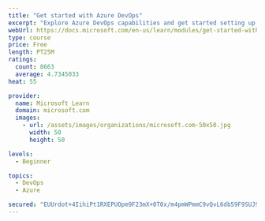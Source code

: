 ```yaml
---
title: "Get started with Azure DevOps"
excerpt: "Explore Azure DevOps capabilities and get started setting up your own organization knowing what separates elite performers from low performers."
webUrl: https://docs.microsoft.com/en-us/learn/modules/get-started-with-devops/
type: course
price: Free
length: PT25M
ratings:
  count: 8663
  average: 4.7345033
heat: 55

provider:
  name: Microsoft Learn
  domain: microsoft.com
  images:
    - url: /assets/images/organizations/microsoft.com-50x50.jpg
      width: 50
      height: 50

levels:
  - Beginner

topics:
  - DevOps
  - Azure

secured: "EUUrdot+4IihiPt1RXEPUOpm9F23mX+0T0x/m4pmWPmmC9vQvL6db59F9SUJ9XbnLV/6k6SA4S4KyfXaE5KfOecBTW9aL4/yvixMF4MIUtIaboa0kx+3COYHJUJ9bB/9FajVNilWm02KyUYWNUQfI6znUHbSSGB/Of6NdcgISkOCzfqHj5eVN6c8gqZnhycxErHC15de7fpgnUqnZgdrSpWpXUCYTwUGj3Efco+lU0cri42w9uvr065AqRiK1dIJyIAo6UNfp/pdNUhM3j42Kb6esm+YHBWV+/00JqWkH3za90lez66xVeehlNviiWiO4FjyDeImbCGYnZ9iE+OjpzqzyHBkPSfEo0TsZDzfLTjcqkgJ4Z/RCPhuPty1qLboxlum/kiaBpyvzy/aPLfNKh0ZqrS5gondvQNUISrUCiU=;ACO2rEhQ3yF6DRtaN8/M5g=="
---
```


